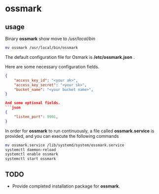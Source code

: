 # ossmark

## usage

Binary **ossmark** show move to */usr/local/bin*
```bash
mv ossmark /usr/local/bin/ossmark
```

The default configuration file for Osmark is **/etc/ossmark.json** .

Here are some necessary configuration fields.
```json
{
    "access_key_id": "<your ak>",
    "access_key_secret": "<your sk>",
    "bucket_name": "<your bucket name>",
}

And some optional fields.
```json
{
    "listen_port": 9991,
}
```

In order for **ossmark** to run continuously, a file called **ossmark.service** is provided, and you can execute the following commands
```bash
mv ossmark.service /lib/systemd/system/ossmark.service
systemctl daemon-reload
systemctl enable ossmark
systemctl start ossmark
```

## TODO
- Provide completed installation package for **ossmark**.